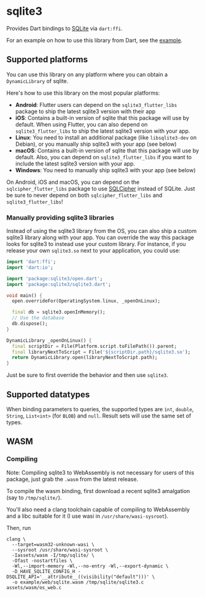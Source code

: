 # sqlite3

Provides Dart bindings to [SQLite](https://www.sqlite.org/index.html) via `dart:ffi`.

For an example on how to use this library from Dart, see the [example](https://pub.dev/packages/sqlite3/example).

## Supported platforms

You can use this library on any platform where you can obtain a `DynamicLibrary` of sqlite.

Here's how to use this library on the most popular platforms:

- __Android__: Flutter users can depend on the `sqlite3_flutter_libs` package to ship the latest sqlite3
  version with their app
- __iOS__: Contains a built-in version of sqlite that this package will use by default. 
  When using Flutter, you can also depend on `sqlite3_flutter_libs` to ship the latest
  sqlite3 version with your app.
- __Linux__: You need to install an additional package (like `libsqlite3-dev` on Debian), or you manually
  ship sqlite3 with your app (see below)
- __macOS__: Contains a built-in version of sqlite that this package will use by default.
  Also, you can depend on `sqlite3_flutter_libs` if you want to include the latest
  sqlite3 version with your app.
- __Windows__: You need to manually ship sqlite3 with your app (see below)

On Android, iOS and macOS, you can depend on the `sqlcipher_flutter_libs` package to use 
[SQLCipher](https://www.zetetic.net/sqlcipher/) instead of SQLite.
Just be sure to never depend on both `sqlcipher_flutter_libs` and `sqlite3_flutter_libs`!

### Manually providing sqlite3 libraries

Instead of using the sqlite3 library from the OS, you can also ship a custom sqlite3 library along
with your app. You can override the way this package looks for sqlite3 to instead use your custom
library.
For instance, if you release your own `sqlite3.so` next to your application, you could use:

```dart
import 'dart:ffi';
import 'dart:io';

import 'package:sqlite3/open.dart';
import 'package:sqlite3/sqlite3.dart';

void main() {
  open.overrideFor(OperatingSystem.linux, _openOnLinux);

  final db = sqlite3.openInMemory();
  // Use the database
  db.dispose();
}

DynamicLibrary _openOnLinux() {
  final scriptDir = File(Platform.script.toFilePath()).parent;
  final libraryNextToScript = File('${scriptDir.path}/sqlite3.so');
  return DynamicLibrary.open(libraryNextToScript.path);
}
```

Just be sure to first override the behavior and then use `sqlite3`.

## Supported datatypes

When binding parameters to queries, the supported types are `ìnt`,
`double`, `String`, `List<int>` (for `BLOB`) and `null`.
Result sets will use the same set of types.

## WASM

### Compiling

Note: Compiling sqlite3 to WebAssembly is not necessary for users of this package,
just grab the `.wasm` from the latest release.

To compile the wasm binding, first download a recent sqlite3 amalgation
(say to `/tmp/sqlite/`).

You'll also need a clang toolchain capable of compiling to WebAssembly
and a libc suitable for it (I use wasi in `/usr/share/wasi-sysroot`).

Then, run

```
clang \
  --target=wasm32-unknown-wasi \
  --sysroot /usr/share/wasi-sysroot \
  -Iassets/wasm -I/tmp/sqlite/ \
  -Ofast -nostartfiles \
  -Wl,--import-memory -Wl,--no-entry -Wl,--export-dynamic \
  -D_HAVE_SQLITE_CONFIG_H -DSQLITE_API='__attribute__((visibility("default")))' \
  -o example/web/sqlite.wasm /tmp/sqlite/sqlite3.c assets/wasm/os_web.c
```
